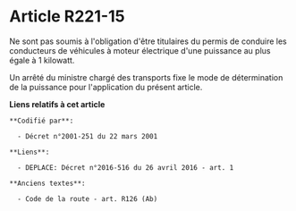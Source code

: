 # Article R221-15

Ne sont pas soumis à l'obligation d'être titulaires du permis de conduire les conducteurs de véhicules à moteur électrique
d'une puissance au plus égale à 1 kilowatt.

Un arrêté du ministre chargé des transports fixe le mode de détermination de la puissance pour l'application du présent
article.

**Liens relatifs à cet article**

	**Codifié par**:

	  - Décret n°2001-251 du 22 mars 2001

	**Liens**:

	  - DEPLACE: Décret n°2016-516 du 26 avril 2016 - art. 1

	**Anciens textes**:

	  - Code de la route - art. R126 (Ab)
